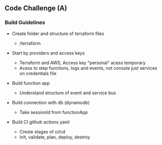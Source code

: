## Code Challenge (A)

### Build Guidelines

- Create folder and structure of terraform files
    * /terraform

- Start by providers and access keys
    * Terraform and AWS, Access key "personal" acess temporary
    * Acess to step functions, logs and events, not console just services on credentials file

- Build function app
    * Understand structure of event and service bus

- Build connection with db (dynamodb)
    * Take sessionId from functionApp

- Build CI github actions yaml
    * Creste stages of ci/cd
    * Init, validate, plan, deploy, destroy
  